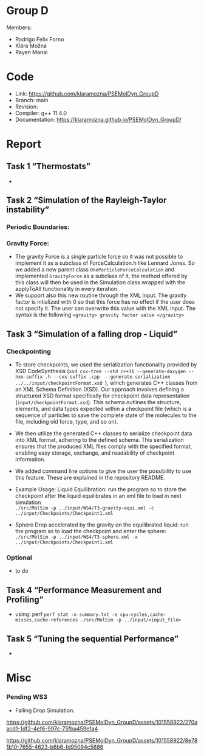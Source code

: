 # Group D #
Members:
* Rodrigo Felix Forno
* Klára Možná
* Rayen Manai

# Code #
* Link:     https://github.com/klaramozna/PSEMolDyn_GroupD
* Branch:   main
* Revision: 
* Compiler: g++ 11.4.0
* Documentation: https://klaramozna.github.io/PSEMolDyn_GroupD/


# Report #
## Task 1 “Thermostats” ##
* 

## Task 2 “Simulation of the Rayleigh-Taylor instability” ##
### Periodic Boundaries: ###
  
### Gravity Force: ### 
* The gravity Force is a single particle force so it was not possible to implement it as a subclass of ForceCalculation.h like Lennard Jones. So we added a new parent class ```OneParticleForceCalculation``` and implemented ```GravityForce``` as a subclass of it, the method offered by this class will then be used in the Simulation class wrapped with the applyToAll functionality in every iteration.
* We support also this new routine through the XML input. The gravity factor is intialized with 0 so that this force has no effect if the user does not specify it. The user can overwrite this value with the XML input. The syntax is the following ``` <gravity> gravity factor value </gravity> ```

## Task 3 “Simulation of a falling drop - Liquid” ##
### Checkpointing ###

* To store checkpoints, we used the serialization functionality provided by XSD CodeSynthesis (```xsd cxx-tree --std c++11 --generate-doxygen --hxx-suffix .h --cxx-suffix .cpp  --generate-serialization ../../input/checkpointFormat.xsd ```), which generates C++ classes from an XML Schema Definition (XSD). Our approach involves defining a structured XSD format specifically for checkpoint data representation (```input/checkpointFormat.xsd```). This schema outlines the structure, elements, and data types expected within a checkpoint file (which is a sequence of particles to save the complete state of the molecules to the file, including old force, type, and so on). 
* We then utilize the generated C++ classes to serialize checkpoint data into XML format, adhering to the defined schema. This serialization ensures that the produced XML files comply with the specified format, enabling easy storage, exchange, and readability of checkpoint information.
* We added command line options to give the user the possibility to use this feature. These are explained in the repository README.
* Example Usage: Liquid Equilibration: run the program so to store the checkpoint after the liquid equilibrates in an xml file to load in next simulation   
  ```./src/MolSim -p ../input/WS4/T3-gravity-equi.xml -c ../input/Checkpoints/Checkpoint1.xml```  

* Sphere Drop accelerated by the gravity on the equilibrated liquid: run the program so to load the checkpoint and enter the sphere:  
  ```./src/MolSim -p ../input/WS4/T3-sphere.xml -x ../input/Checkpoints/Checkpoint1.xml``` 

### Optional ### 
* to do

## Task 4 “Performance Measurement and Profiling” ##

* using: perf
``` perf stat -o summary.txt -e cpu-cycles,cache-misses,cache-references ./src/MolSim -p ../input/<input_file> ```

## Task 5 “Tuning the sequential Performance” ##  

* 
  
# Misc #

### Pending WS3 ### 
* Falling Drop Simulation:
  


https://github.com/klaramozna/PSEMolDyn_GroupD/assets/101558922/270aacd1-1df2-4ef6-997c-75fba459e1a4




https://github.com/klaramozna/PSEMolDyn_GroupD/assets/101558922/8e781b10-7655-4623-b6b6-fd95094c5686




